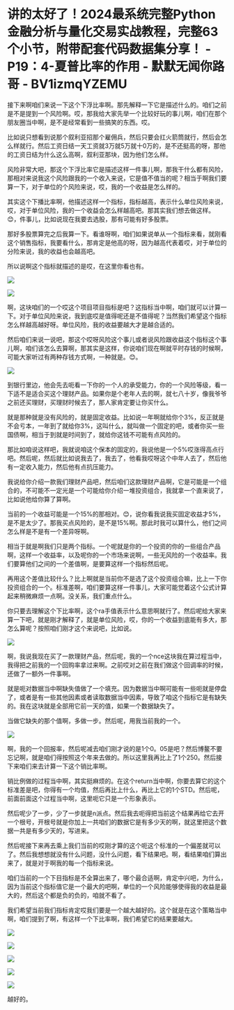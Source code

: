# 讲的太好了！2024最系统完整Python金融分析与量化交易实战教程，完整63个小节，附带配套代码数据集分享！ - P19：4-夏普比率的作用 - 默默无闻你路哥 - BV1izmqYZEMU

接下来啊咱们来说一下这个下浮比率啊。那先解释一下它是描述什么的。咱们之前是不是提到一个风险啊。哎，那我给大家先举一个比较好玩的事儿啊，咱们在那个朋友圈当中啊，是不是经常看到一些搞笑的东西。哎。

比如说只想看到说那个叙利亚招那个雇佣兵，然后只要会扛火箭筒就行，然后会怎么样就行。然后工资日结一天工资就3万就5万就十0万的，是不还挺高的呀，那他的工资日结为什么这么高啊，叙利亚那块，因为他们怎么样。

风险非常大吧，那这个下浮比率它是描述这样一件事儿啊，那我干什么都有风险，那相对来说我这个风险跟我的一个收入来说，它是值不值当的呢？相当于啊我们要算一下，对于单位的个风险来说，哎，我的一个收益是怎么样的。

其实这个下播比率啊，他描述这样一个指标，指标越高，表示什么单位风险来说，哎，对于单位风险，我的一个收益会怎么样越高吧。那其实我们想去做这样。😊，件事儿，比如说现在我要去选股，那有可能有好多股票。

那好多股票算完之后我算一下。看谁呀啊，咱们如果说单从一个指标来看，就刚看这个销售指标，我要看什么，那肯定是他高的呀，因为越高代表着哎，对于单位的分险来说，我的收益也会越高吧。

所以说啊这个指标就描述的是哎，在这里你看也有。

![](img/10192968c82c0a9b3f39dcd07ae82d7e_1.png)

![](img/10192968c82c0a9b3f39dcd07ae82d7e_2.png)

啊，这块咱们的一个哎这个项目项目指标是吧？这指标当中啊，咱们就可以计算一下。对于单位风险来说，我到底哎是值得呢还是不值得呢？当然我们希望这个指标怎么样越高越好呀。单位风险，我的收益要越大才是越合适的。

然后咱们来说一说吧，那这个哎呀风险这个事儿或者说风险跟收益这个指标这个事儿啊，咱们该怎么去算啊，那其实是这样，你说咱们现在啊就平时存钱的时候啊，可能大家听过有两种存钱方式啊，一种就是。😊。



![](img/10192968c82c0a9b3f39dcd07ae82d7e_4.png)

到银行里边，他会先去呃看一下你的一个人的承受能力，你的一个风险等级，看一下适不是适合买这个理财产品。如果你是个老年人去的啊，就七八十岁，像我爷爷之前还买理财，买理财时候去了，那人家肯定要让你买什么。

就是那种就是没有风险的，就是固定收益。比如说一年啊就给你个3%，反正就是不会亏本，一年到了就给你3%，这叫什么，就叫做一个固定的吧，或者你买一些国债啊，相当于到就是时间到了，就给你这钱不可能有点风险的。

那比如咱说这样吧，我就说咱这个保本的固定的，我说他是一个5%哎涨得高点行吧。然后呢，然后就比如说我去了，我去了，他看我哎呀这个中年人去了，然后他有一定收入能力，然后他有点抗压能力。

我说给你介绍一款我们理财产品吧，然后咱们这款理财产品啊，它是可能是一个组合的，不可能不一定光是一个可能给你介绍一堆投资组合，我就拿一个直来说了，比如说他给你算了算啊。

当前的一个收益可能是一个15%的那相对。😊，说你看我说我买固定收益才5%，是不是太少了。那我买点风险的，是不是15%啊。那此时我可以算什么，他们之间怎么样是不是有一个差异呀啊。

相当于就是啊我们只是两个指标。一个呢就是你的一个投资的你的一些组合产品啊，这样一个收益率，以及呢你的一个市场来说啊，一些无风险的一个收益率。我们要算他们之间的一个差值啊，是要算这样一个指标然后呢。

再用这个差值比较什么？比上啊就是当前你不是选了这个投资组合嘛，比上一下你投资组合的一个。标准差啊，咱们要算这样一件事儿，大家可能觉着这个公式计算起来稍微麻烦一点啊。没关系，我们重点什么。

你只要去理解这个下比率啊，这个ra手值表示什么意思啊就行了。然后呢给大家来算一下吧，就是刚才解释了，就是单位风险，哎，你的一个收益到底能有多大，那怎么算呢？按照咱们刚才这个来说吧，比如说。



![](img/10192968c82c0a9b3f39dcd07ae82d7e_6.png)

啊，我说我现在买了一款理财产品，然后呢，我的一个nce这块我在算过程当中，我得把之前我的一个回购率拿过来啊。之前哎对之前在我们做这个回调率的时候，还做了一额外一件事啊。

就是呃对数据当中啊缺失值做了一个填充。因为数据当中啊可能有一些呃就是停盘了，或者是有一些其他因素或者读取数据当中因素，导致了咱这个指标它是有缺失的。我在这块就是全部用它前一天的值，如果一个数据缺失了。

当做它缺失的那个值啊，多做一步。然后呢，用我当前我的一个。

![](img/10192968c82c0a9b3f39dcd07ae82d7e_8.png)

啊，我的一个回报率，然后呢减去咱们刚才说的是1个0。05是吧？然后博鳌不要忘记啊，就是咱们得按照这个年来去做的。所以这里我再比上了1个250。然后接下来咱们来去计算一下这个销比率啊。

销比例做的过程当中啊，其实挺麻烦的。在这个return当中啊，你要去算它的这个标准差是吧，你得有一个均值，然后再比上什么，再比上它的1个STD。然后呢，前面前面这个过程当中啊，这里呃它只是一个形象表示。

然后呢少了一步，少了一步就是n派点。然后我去呃得把当前这个结果再给它去开一个根号，开根号就是你加上一共咱们的数据它是有多少天的啊，就这里把这个数据一共是有多少天的，写进来。

然后呢接下来再去乘上我们当前的哎刚才算的这个呃这个标准的一个偏差就可以了。然后我想想就没有什么问题，没什么问题，看下结果吧。啊，看结果咱们算出来了，就是对于啊我的每一个指标来说。

咱们当前的一个下目指标是不全算出来了，哪个最合适啊，肯定中兴吧，为什么，因为当前这个指标值它是一个最大的吧啊，单位的一个风险能够使得我的收益是最大的，然后这个都是负的负的，咱就不看了。

我们希望当前我们指标肯定哎我们要是一个越大越好的。这个就是在这个策略当中啊，咱们提到了啊，有这样一个下比率啊，我们希望它的结果要越大。



![](img/10192968c82c0a9b3f39dcd07ae82d7e_10.png)

![](img/10192968c82c0a9b3f39dcd07ae82d7e_11.png)

![](img/10192968c82c0a9b3f39dcd07ae82d7e_12.png)

![](img/10192968c82c0a9b3f39dcd07ae82d7e_13.png)

![](img/10192968c82c0a9b3f39dcd07ae82d7e_14.png)

越好的。